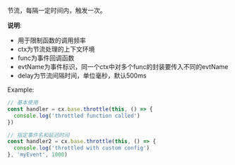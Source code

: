 节流，每隔一定时间内，触发一次。

**说明**: 
- 用于限制函数的调用频率
- ctx为节流处理的上下文环境
- func为事件回调函数
- evtName为事件标识，同一个ctx中对多个func的封装要传入不同的evtName
- delay为节流间隔时间，单位毫秒，默认500ms

Example:
```javascript
// 基本使用
const handler = cx.base.throttle(this, () => {
  console.log('throttled function called')
})

// 指定事件名和延迟时间
const handler2 = cx.base.throttle(this, () => {
  console.log('throttled with custom config')
}, 'myEvent', 1000)
```